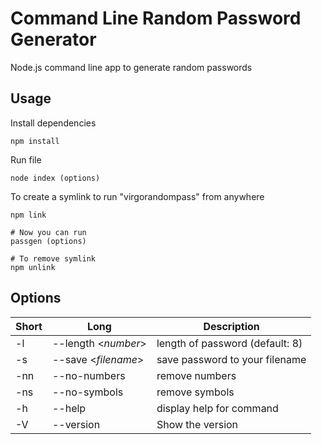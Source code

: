 # Command Line Random Password Generator

Node.js command line app to generate random passwords

## Usage

Install dependencies

```
npm install
```

Run file

```
node index (options)
```

To create a symlink to run "virgorandompass" from anywhere

```
npm link

# Now you can run
passgen (options)

# To remove symlink
npm unlink
```

## Options

| Short | Long                | Description                     |
| ----- | ------------------- | ------------------------------- |
| -l    | --length <_number_> | length of password (default: 8) |
| -s    | --save <_filename_> | save password to your filename  |
| -nn   | --no-numbers        | remove numbers                  |
| -ns   | --no-symbols        | remove symbols                  |
| -h    | --help              | display help for command        |
| -V    | --version           | Show the version                |
